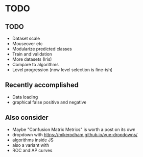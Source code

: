 # TODO

## TODO

* Dataset scale
* Mouseover etc
* Modularize predicted classes
* Train and validation
* More datasets (Iris)
* Compare to algorithms
* Level progression (now level selection is fine-ish)

## Recently accomplished

* Data loading
* graphical false positive and negative

## Also consider

* Maybe "Confusion Matrix Metrics" is worth a post on its own
* dropdown with https://mikerodham.github.io/vue-dropdowns/
* algorithms inside JS
* also a variant with
* ROC and AP curves
